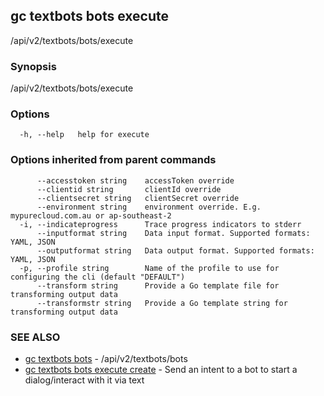 ## gc textbots bots execute

/api/v2/textbots/bots/execute

### Synopsis

/api/v2/textbots/bots/execute

### Options

```
  -h, --help   help for execute
```

### Options inherited from parent commands

```
      --accesstoken string    accessToken override
      --clientid string       clientId override
      --clientsecret string   clientSecret override
      --environment string    environment override. E.g. mypurecloud.com.au or ap-southeast-2
  -i, --indicateprogress      Trace progress indicators to stderr
      --inputformat string    Data input format. Supported formats: YAML, JSON
      --outputformat string   Data output format. Supported formats: YAML, JSON
  -p, --profile string        Name of the profile to use for configuring the cli (default "DEFAULT")
      --transform string      Provide a Go template file for transforming output data
      --transformstr string   Provide a Go template string for transforming output data
```

### SEE ALSO

* [gc textbots bots](gc_textbots_bots.html)	 - /api/v2/textbots/bots
* [gc textbots bots execute create](gc_textbots_bots_execute_create.html)	 - Send an intent to a bot to start a dialog/interact with it via text


